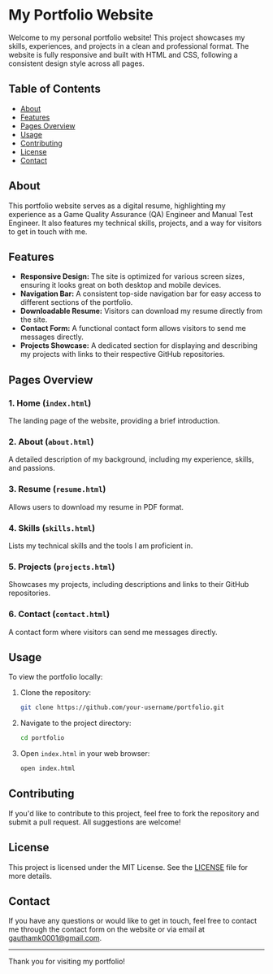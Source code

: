 
# My Portfolio Website

Welcome to my personal portfolio website! This project showcases my skills, experiences, and projects in a clean and professional format. The website is fully responsive and built with HTML and CSS, following a consistent design style across all pages.

## Table of Contents

- [About](#about)
- [Features](#features)
- [Pages Overview](#pages-overview)
- [Usage](#usage)
- [Contributing](#contributing)
- [License](#license)
- [Contact](#contact)

## About

This portfolio website serves as a digital resume, highlighting my experience as a Game Quality Assurance (QA) Engineer and Manual Test Engineer. It also features my technical skills, projects, and a way for visitors to get in touch with me.

## Features

- **Responsive Design:** The site is optimized for various screen sizes, ensuring it looks great on both desktop and mobile devices.
- **Navigation Bar:** A consistent top-side navigation bar for easy access to different sections of the portfolio.
- **Downloadable Resume:** Visitors can download my resume directly from the site.
- **Contact Form:** A functional contact form allows visitors to send me messages directly.
- **Projects Showcase:** A dedicated section for displaying and describing my projects with links to their respective GitHub repositories.

## Pages Overview

### 1. Home (`index.html`)

The landing page of the website, providing a brief introduction.

### 2. About (`about.html`)

A detailed description of my background, including my experience, skills, and passions.

### 3. Resume (`resume.html`)

Allows users to download my resume in PDF format.

### 4. Skills (`skills.html`)

Lists my technical skills and the tools I am proficient in.

### 5. Projects (`projects.html`)

Showcases my projects, including descriptions and links to their GitHub repositories.

### 6. Contact (`contact.html`)

A contact form where visitors can send me messages directly.

## Usage

To view the portfolio locally:

1. Clone the repository:

   ```bash
   git clone https://github.com/your-username/portfolio.git
   ```

2. Navigate to the project directory:

   ```bash
   cd portfolio
   ```

3. Open `index.html` in your web browser:

   ```bash
   open index.html
   ```

## Contributing

If you'd like to contribute to this project, feel free to fork the repository and submit a pull request. All suggestions are welcome!

## License

This project is licensed under the MIT License. See the [LICENSE](LICENSE) file for more details.

## Contact

If you have any questions or would like to get in touch, feel free to contact me through the contact form on the website or via email at gauthamk0001@gmail.com.

---

Thank you for visiting my portfolio!
```

